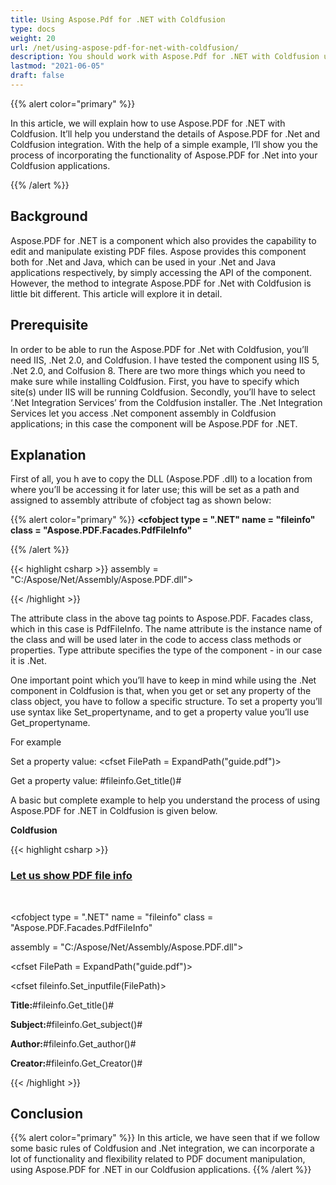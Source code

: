 ```yaml
---
title: Using Aspose.Pdf for .NET with Coldfusion
type: docs
weight: 20
url: /net/using-aspose-pdf-for-net-with-coldfusion/
description: You should work with Aspose.Pdf for .NET with Coldfusion using PdfFileInfo Class
lastmod: "2021-06-05"
draft: false
---
```


{{% alert color="primary" %}}

In this article, we will explain how to use Aspose.PDF for .NET with Coldfusion. It’ll help you understand the details of Aspose.PDF for .Net and Coldfusion integration. With the help of a simple example, I’ll show you the process of incorporating the functionality of Aspose.PDF for .Net into your Coldfusion applications.

{{% /alert %}}

## Background

Aspose.PDF for .NET is a component which also provides the capability to edit and manipulate existing PDF files. Aspose provides this component both for .Net and Java, which can be used in your .Net and Java applications respectively, by simply accessing the API of the component. However, the method to integrate Aspose.PDF for .Net with Coldfusion is little bit different. This article will explore it in detail.

## Prerequisite

In order to be able to run the Aspose.PDF for .Net with Coldfusion, you’ll need IIS, .Net 2.0, and Coldfusion. I have tested the component using IIS 5, .Net 2.0, and Colfusion 8. There are two more things which you need to make sure while installing Coldfusion. First, you have to specify which site(s) under IIS will be running Coldfusion. Secondly, you’ll have to select ‘.Net Integration Services’ from the Coldfusion installer. The .Net Integration Services let you access .Net component assembly in Coldfusion applications; in this case the component will be Aspose.PDF for .NET.

## Explanation

First of all, you h ave to copy the DLL (Aspose.PDF .dll) to a location from where you’ll be accessing it for later use; this will be set as a path and assigned to assembly attribute of cfobject tag as shown below:


{{% alert color="primary" %}}
**<cfobject type = ".NET" name = "fileinfo" class = "Aspose.PDF.Facades.PdfFileInfo"**

{{% /alert %}}


{{< highlight csharp >}}
 assembly = "C:/Aspose/Net/Assembly/Aspose.PDF.dll">


{{< /highlight >}}

The attribute class in the above tag points to Aspose.PDF. Facades class, which in this case is PdfFileInfo. The name attribute is the instance name of the class and will be used later in the code to access class methods or properties. Type attribute specifies the type of the component - in our case it is .Net.

One important point which you’ll have to keep in mind while using the .Net component in Coldfusion is that, when you get or set any property of the class object, you have to follow a specific structure. To set a property you’ll use syntax like Set_propertyname, and to get a property value you’ll use Get_propertyname.

For example

Set a property value:
<cfset FilePath = ExpandPath("guide.pdf")>

Get a property value:
<cfoutput>#fileinfo.Get_title()#</cfoutput>

A basic but complete example to help you understand the process of using Aspose.PDF for .NET in Coldfusion is given below.

**Coldfusion**

{{< highlight csharp >}}

 <h3><u>Let us show PDF file info</u></h3><br/>

<!--- create an instance of PdfFileInfo class --->

<cfobject type = ".NET" name = "fileinfo" class = "Aspose.PDF.Facades.PdfFileInfo"

assembly = "C:/Aspose/Net/Assembly/Aspose.PDF.dll">

<!--- get pdf file path --->

<cfset FilePath = ExpandPath("guide.pdf")>

<!--- assign pdf file path to the class object by setting its inputfile property--->

<cfset fileinfo.Set_inputfile(FilePath)>

<!--- Show file info --->

<cfoutput><b>Title:</b>#fileinfo.Get_title()#</cfoutput><br/>

<cfoutput><b>Subject:</b>#fileinfo.Get_subject()#</cfoutput><br/>

<cfoutput><b>Author:</b>#fileinfo.Get_author()#</cfoutput><br/>

<cfoutput><b>Creator:</b>#fileinfo.Get_Creator()#</cfoutput><br/>



{{< /highlight >}}

## Conclusion

{{% alert color="primary" %}}
In this article, we have seen that if we follow some basic rules of Coldfusion and .Net integration, we can incorporate a lot of functionality and flexibility related to PDF document manipulation, using Aspose.PDF for .NET in our Coldfusion applications.
{{% /alert %}}